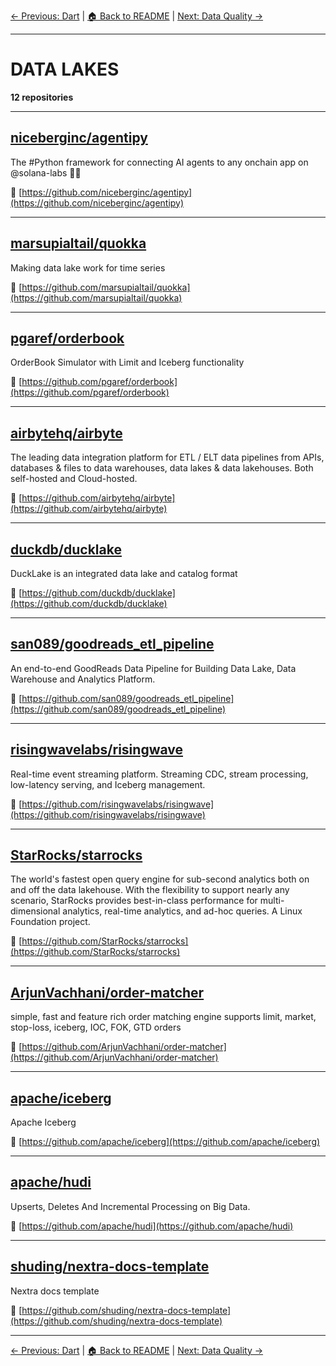 [← Previous: Dart](dart.txt) | [🏠 Back to README](../README.md) | [Next: Data Quality →](data-quality.txt)

---

# DATA LAKES

**12 repositories**

---

## [niceberginc/agentipy](https://github.com/niceberginc/agentipy)

The #Python framework for connecting AI agents to any onchain app on  @solana-labs  🤖🐍

🔗 [https://github.com/niceberginc/agentipy](https://github.com/niceberginc/agentipy)

---

## [marsupialtail/quokka](https://github.com/marsupialtail/quokka)

Making data lake work for time series

🔗 [https://github.com/marsupialtail/quokka](https://github.com/marsupialtail/quokka)

---

## [pgaref/orderbook](https://github.com/pgaref/orderbook)

OrderBook Simulator with Limit and Iceberg functionality

🔗 [https://github.com/pgaref/orderbook](https://github.com/pgaref/orderbook)

---

## [airbytehq/airbyte](https://github.com/airbytehq/airbyte)

The leading data integration platform for ETL / ELT data pipelines from APIs, databases & files to data warehouses, data lakes & data lakehouses. Both self-hosted and Cloud-hosted.

🔗 [https://github.com/airbytehq/airbyte](https://github.com/airbytehq/airbyte)

---

## [duckdb/ducklake](https://github.com/duckdb/ducklake)

DuckLake is an integrated data lake and catalog format

🔗 [https://github.com/duckdb/ducklake](https://github.com/duckdb/ducklake)

---

## [san089/goodreads_etl_pipeline](https://github.com/san089/goodreads_etl_pipeline)

An end-to-end GoodReads Data Pipeline for Building Data Lake, Data Warehouse and Analytics Platform.

🔗 [https://github.com/san089/goodreads_etl_pipeline](https://github.com/san089/goodreads_etl_pipeline)

---

## [risingwavelabs/risingwave](https://github.com/risingwavelabs/risingwave)

Real-time event streaming platform. Streaming CDC, stream processing, low-latency serving, and Iceberg management.

🔗 [https://github.com/risingwavelabs/risingwave](https://github.com/risingwavelabs/risingwave)

---

## [StarRocks/starrocks](https://github.com/StarRocks/starrocks)

The world's fastest open query engine for sub-second analytics both on and off the data lakehouse. With the flexibility to support nearly any scenario, StarRocks provides best-in-class performance for multi-dimensional analytics, real-time analytics, and ad-hoc queries. A Linux Foundation project.

🔗 [https://github.com/StarRocks/starrocks](https://github.com/StarRocks/starrocks)

---

## [ArjunVachhani/order-matcher](https://github.com/ArjunVachhani/order-matcher)

simple, fast and feature rich order matching engine supports limit, market, stop-loss, iceberg, IOC, FOK, GTD orders

🔗 [https://github.com/ArjunVachhani/order-matcher](https://github.com/ArjunVachhani/order-matcher)

---

## [apache/iceberg](https://github.com/apache/iceberg)

Apache Iceberg

🔗 [https://github.com/apache/iceberg](https://github.com/apache/iceberg)

---

## [apache/hudi](https://github.com/apache/hudi)

Upserts, Deletes And Incremental Processing on Big Data.

🔗 [https://github.com/apache/hudi](https://github.com/apache/hudi)

---

## [shuding/nextra-docs-template](https://github.com/shuding/nextra-docs-template)

Nextra docs template

🔗 [https://github.com/shuding/nextra-docs-template](https://github.com/shuding/nextra-docs-template)

---


[← Previous: Dart](dart.txt) | [🏠 Back to README](../README.md) | [Next: Data Quality →](data-quality.txt)
